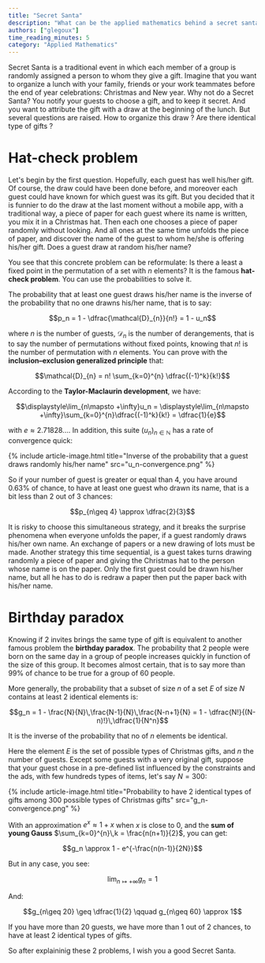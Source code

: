 ```yaml
---
title: "Secret Santa"
description: "What can be the applied mathematics behind a secret santa?"
authors: ["glegoux"]
time_reading_minutes: 5
category: "Applied Mathematics"
---
```


Secret Santa is a traditional event in which each member of a group is randomly
assigned a person to whom they give a gift. Imagine that you want to organize a 
lunch with your family, friends or your work teammates before the end of year 
celebrations: Christmas and New year. Why not do a Secret Santa? You notify your
guests to choose a gift, and to keep it secret. And you want to attribute the gift 
with a draw at the beginning of the lunch. But several questions are raised. 
How to organize this draw ? Are there identical type of gifts ?

# Hat-check problem

Let's begin by the first question. Hopefully, each guest has well his/her gift. 
Of course, the draw could have been done before, and moreover each guest could have 
known for which guest was its gift. But you decided that it is funnier to do the draw 
at the last moment without a mobile app, with a traditional way, a piece of 
paper for each guest where its name is written, you mix it in a Christmas hat.
Then each one chooses a piece of paper randomly without looking. And all ones 
at the same time unfolds the piece of paper, and discover the name of the guest
to whom he/she is offering his/her gift. Does a guest draw at random his/her name?

You see that this concrete problem can be reformulate: Is there a least a fixed point
in the permutation of a set with $n$ elements? It is the famous **hat-check problem**.
You can use the probabilities to solve it.

The probability that at least one guest draws his/her name is the inverse of
the probability that no one drawns his/her name, that is to say:

$$p_n =  1 - \dfrac{\mathcal{D}_{n}}{n!} = 1 - u_n$$

where $n$ is the number of guests, $\mathcal{D}_{n}$ is the number of derangements, 
that is to say the number of permutations without fixed points, knowing that $n!$
is the number of permutation with $n$ elements. You can prove with the **inclusion–exclusion 
generalized principle** that:

$$\mathcal{D}_{n} = n! \sum_{k=0}^{n} \dfrac{(-1)^k}{k!}$$

According to the **Taylor-Maclaurin development**, we have: 

$$\displaystyle\lim_{n\mapsto +\infty}u_n = \displaystyle\lim_{n\mapsto +\infty}\sum_{k=0}^{n}\dfrac{(-1)^k}{k!} = \dfrac{1}{e}$$

with $e \approx 2.71828...$. In addition, 
this suite $(u_n)_{n\in \mathbb{N}}$ has a rate of convergence quick:

{% include article-image.html
title="Inverse of the probability that a guest draws randomly his/her name"
src="u_n-convergence.png"
%}

So if your number of guest is greater or equal than 4, you have around $0.63\%$ of chance, 
to have at least one guest who drawn its name, that is a bit less than 2 out of 3 chances:

$$p_{n\geq 4} \approx \dfrac{2}{3}$$

It is risky to choose this simultaneous strategy, and it breaks the surprise phenomena 
when everyone unfolds the paper, if a guest randomly draws his/her own name. An exchange
of papers or a new drawing of lots must be made. Another strategy this time sequential, 
is a guest takes turns drawing randomly a piece of paper and giving the Christmas hat to
the person whose name is on the paper. Only the first guest could be drawn his/her name, 
but all he has to do is redraw a paper then put the paper back with his/her name.

# Birthday paradox

Knowing if 2 invites brings the same type of gift is equivalent to another famous problem
the **birthday paradox**. The probability that 2 people were born on the same day
in a group of people increases quickly in function of the size of this group. It
becomes almost certain, that is to say more than $99\%$ of chance to be true for 
a group of 60 people. 

More generally, the probability that a subset of size $n$ of a set $E$ of size $N$
contains at least 2 identical elements is:

$$g_n = 1 - \frac{N}{N}\,\frac{N-1}{N}\,\frac{N-n+1}{N} = 1 - \dfrac{N!}{(N-n)!}\,\dfrac{1}{N^n}$$

It is the inverse of the probability that no of $n$ elements be identical.

Here the element $E$ is the set of possible types of Christmas gifts, and $n$ the number of guests. 
Except some guests with a very original gift, suppose that your guest chose in a 
pre-defined list influenced by the constraints and the ads, with few hundreds types of items, 
let's say $N=300$:

{% include article-image.html
title="Probability to have 2 identical types of gifts among 300 possible types of Christmas gifts" 
src="g_n-convergence.png"
%}

With an approximation $e^{x} \approx 1 +x$ when $x$ is close to $0$, and the **sum of young Gauss** 
$\sum_{k=0}^{n}\,k = \frac{n(n+1)}{2}$, you can get:

$$g_n \approx 1 - e^{-\frac{n(n-1)}{2N}}$$

But in any case, you see:  

$$\displaystyle\lim_{n\mapsto +\infty}g_n = 1$$ 

And:

$$g_{n\geq 20} \geq \dfrac{1}{2} \qquad g_{n\geq 60} \approx 1$$

If you have more than 20 guests, we have more than 1 out of 2 chances, to have
at least 2 identical types of gifts.

So after explaininig these 2 problems, I wish you a good Secret Santa.
